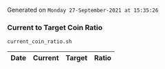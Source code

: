 Generated on `Monday 27-September-2021 at 15:35:26`

### Current to Target Coin Ratio
`current_coin_ratio.sh`

Date|Current|Target|Ratio
---|---|---|---
